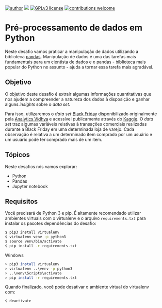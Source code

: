 [![author](https://img.shields.io/badge/author-Eduardo%20Almeida-red.svg)](https://www.linkedin.com/in/eduardo-almeida-814a676a/) [![](https://img.shields.io/badge/python-3.7+-blue.svg)](https://www.python.org/downloads/release/python-365/) [![GPLv3 license](https://img.shields.io/badge/License-GPLv3-blue.svg)](http://perso.crans.org/besson/LICENSE.html) [![contributions welcome](https://img.shields.io/badge/contributions-welcome-brightgreen.svg?style=flat)](https://github.com/karinnecristina/Data-Science)

# Pré-processamento de dados em Python

Neste desafio vamos praticar a manipulação de dados utilizando
a biblioteca [pandas](https://pandas.pydata.org/). Manipulação de dados é uma das tarefas
mais fundamentais para um cientista de dados e o pandas - biblioteca mais popular do Python no assunto - ajuda a tornar essa tarefa mais agradável.

## Objetivo

O objetivo deste desafio é extrair algumas informações quantitativas
que nos ajudem a compreender a natureza dos dados à disposição e ganhar alguns _insights_
sobre o _data set_.

Para isso, utilizaremos o _data set_ [Black Friday](https://codenation-challenges.s3-us-west-1.amazonaws.com/data-science-0/black_friday.csv)
disponibilizado originalmente pela [Analytics Vidhya](https://www.analyticsvidhya.com/) e acessível
publicamente através do [Kaggle](https://www.kaggle.com). O _data set_ traz algumas variáveis relativas à transações comerciais
realizadas durante a Black Friday em uma determinada loja de varejo. Cada observação é relativa
a um determinado item comprado por um usuário e um usuário pode ter comprado mais de um item.

## Tópicos

Neste desafios nós vamos explorar:

* Python
* Pandas
* Jupyter notebook

## Requisitos

Você precisará de Python 3 e pip. É altamente recomendado utilizar ambientes virtuais
com o virtualenv e o arquivo `requirements.txt` para instalar os pacotes dependências
do desafio:

```bash
$ pip3 install virtualenv
$ virtualenv venv -p python3
$ source venv/bin/activate
$ pip install -r requirements.txt
```

Windows

```bash
> pip3 install virtualenv
> virtualenv ..\venv -p python3
> ..\venv\Scripts\activate
> pip install -r requirements.txt
```

Quando finalizado, você pode desativar o ambiente virtual do virtualenv com:

```bash
$ deactivate
```
